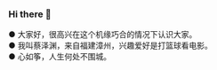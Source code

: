 ### Hi there 👋
   ● 大家好，很高兴在这个机缘巧合的情况下认识大家。  
   ● 我叫蔡泽渊，来自福建漳州，兴趣爱好是打篮球看电影。  
   ● 心如筝，人生何处不围城。  
<!--
**zeyuan629/zeyuan629** is a ✨ _special_ ✨ repository because its `README.md` (this file) appears on your GitHub profile.

Here are some ideas to get you started:
- 🌱 I’m currently learning ...
- 👯 I’m looking to collaborate on ...
- 🤔 I’m looking for help with ...
- 💬 Ask me about ...
- 📫 How to reach me: ...
- 😄 Pronouns: ...
- ⚡ Fun fact: ...
-->
